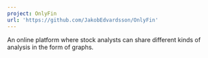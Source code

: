 ```yaml
---
project: OnlyFin
url: 'https://github.com/JakobEdvardsson/OnlyFin'
---
```


An online platform where stock analysts can share different kinds of analysis in the form of graphs.
